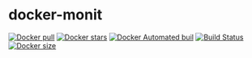 # docker-monit
[![Docker pull](https://img.shields.io/docker/pulls/nouchka/monit)](https://hub.docker.com/r/nouchka/monit/)
[![Docker stars](https://img.shields.io/docker/stars/nouchka/monit)](https://hub.docker.com/r/nouchka/monit/)
[![Docker Automated buil](https://img.shields.io/docker/automated/nouchka/monit.svg)](https://hub.docker.com/r/nouchka/monit/)
[![Build Status](https://img.shields.io/travis/com/nouchka/docker-monit/master)](https://travis-ci.com/github/nouchka/docker-monit)
[![Docker size](https://img.shields.io/docker/image-size/nouchka/monit/latest)](https://hub.docker.com/r/nouchka/monit/)

